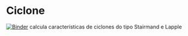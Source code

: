 # Ciclone

[![Binder](https://mybinder.org/badge_logo.svg)](https://mybinder.org/v2/gh/2gabrieu/IF_Ciclone/master)
calcula caracteristicas de ciclones do tipo Stairmand e Lapple


